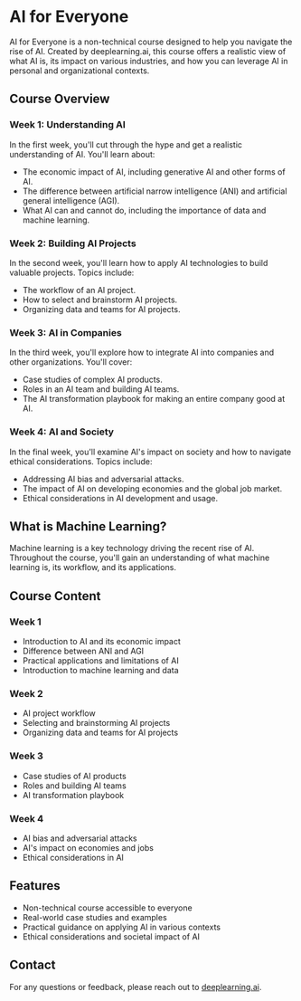 # AI for Everyone

AI for Everyone is a non-technical course designed to help you navigate the rise of AI. Created by deeplearning.ai, this course offers a realistic view of what AI is, its impact on various industries, and how you can leverage AI in personal and organizational contexts.

## Course Overview

### Week 1: Understanding AI

In the first week, you'll cut through the hype and get a realistic understanding of AI. You'll learn about:

- The economic impact of AI, including generative AI and other forms of AI.
- The difference between artificial narrow intelligence (ANI) and artificial general intelligence (AGI).
- What AI can and cannot do, including the importance of data and machine learning.

### Week 2: Building AI Projects

In the second week, you'll learn how to apply AI technologies to build valuable projects. Topics include:

- The workflow of an AI project.
- How to select and brainstorm AI projects.
- Organizing data and teams for AI projects.

### Week 3: AI in Companies

In the third week, you'll explore how to integrate AI into companies and other organizations. You'll cover:

- Case studies of complex AI products.
- Roles in an AI team and building AI teams.
- The AI transformation playbook for making an entire company good at AI.

### Week 4: AI and Society

In the final week, you'll examine AI's impact on society and how to navigate ethical considerations. Topics include:

- Addressing AI bias and adversarial attacks.
- The impact of AI on developing economies and the global job market.
- Ethical considerations in AI development and usage.

## What is Machine Learning?

Machine learning is a key technology driving the recent rise of AI. Throughout the course, you'll gain an understanding of what machine learning is, its workflow, and its applications.

## Course Content

### Week 1

- Introduction to AI and its economic impact
- Difference between ANI and AGI
- Practical applications and limitations of AI
- Introduction to machine learning and data

### Week 2

- AI project workflow
- Selecting and brainstorming AI projects
- Organizing data and teams for AI projects

### Week 3

- Case studies of AI products
- Roles and building AI teams
- AI transformation playbook

### Week 4

- AI bias and adversarial attacks
- AI's impact on economies and jobs
- Ethical considerations in AI

## Features

- Non-technical course accessible to everyone
- Real-world case studies and examples
- Practical guidance on applying AI in various contexts
- Ethical considerations and societal impact of AI

## Contact

For any questions or feedback, please reach out to [deeplearning.ai](https://www.deeplearning.ai).
